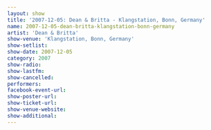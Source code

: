 ```yaml
---
layout: show
title: '2007-12-05: Dean & Britta - Klangstation, Bonn, Germany'
name: 2007-12-05-dean-britta-klangstation-bonn-germany
artist: 'Dean & Britta'
show-venue: 'Klangstation, Bonn, Germany'
show-setlist: 
show-date: 2007-12-05
category: 2007
show-radio: 
show-lastfm: 
show-cancelled: 
performers: 
facebook-event-url: 
show-poster-url: 
show-ticket-url: 
show-venue-website: 
show-additional: 
---
```


